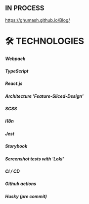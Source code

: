 ## IN PROCESS

https://ghumash.github.io/Blog/

# 🛠 TECHNOLOGIES

##### Webpack

##### TypeScript

##### React.js

##### Architecture 'Feature-Sliced-Design'

##### SCSS

##### i18n

##### Jest

##### Storybook

##### Screenshot tests with 'Loki'

##### CI / CD

##### Github actions

##### Husky (pre commit)
